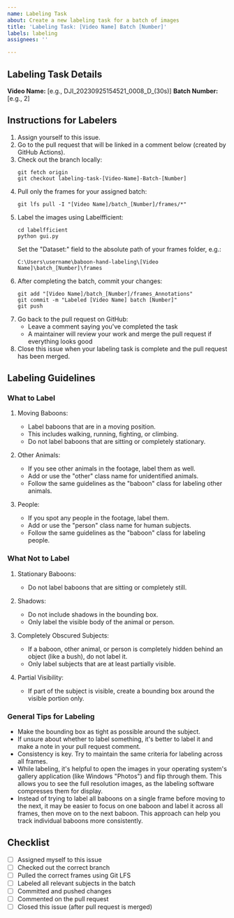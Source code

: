```yaml
---
name: Labeling Task
about: Create a new labeling task for a batch of images
title: 'Labeling Task: [Video Name] Batch [Number]'
labels: labeling
assignees: ''

---
```


## Labeling Task Details

**Video Name:** [e.g., DJI_20230925154521_0008_D_(30s)]
**Batch Number:** [e.g., 2]

## Instructions for Labelers

1. Assign yourself to this issue.
2. Go to the pull request that will be linked in a comment below (created by GitHub Actions).
3. Check out the branch locally:
   ```
   git fetch origin
   git checkout labeling-task-[Video-Name]-Batch-[Number]
   ```
4. Pull only the frames for your assigned batch:
   ```
   git lfs pull -I "[Video Name]/batch_[Number]/frames/*"
   ```
5. Label the images using Labelfficient:
   ```
   cd labelfficient
   python gui.py
   ```
   Set the "Dataset:" field to the absolute path of your frames folder, e.g.:
   ```
   C:\Users\username\baboon-hand-labeling\[Video Name]\batch_[Number]\frames
   ```
6. After completing the batch, commit your changes:
   ```
   git add "[Video Name]/batch_[Number]/frames_Annotations"
   git commit -m "Labeled [Video Name] batch [Number]"
   git push
   ```
7. Go back to the pull request on GitHub:
   - Leave a comment saying you've completed the task
   - A maintainer will review your work and merge the pull request if everything looks good
8. Close this issue when your labeling task is complete and the pull request has been merged.

## Labeling Guidelines

### What to Label

1. Moving Baboons: 
   - Label baboons that are in a moving position.
   - This includes walking, running, fighting, or climbing.
   - Do not label baboons that are sitting or completely stationary.

2. Other Animals:
   - If you see other animals in the footage, label them as well.
   - Add or use the "other" class name for unidentified animals.
   - Follow the same guidelines as the "baboon" class for labeling other animals.

3. People:
   - If you spot any people in the footage, label them.
   - Add or use the "person" class name for human subjects.
   - Follow the same guidelines as the "baboon" class for labeling people.

### What Not to Label

1. Stationary Baboons:
   - Do not label baboons that are sitting or completely still.

2. Shadows:
   - Do not include shadows in the bounding box.
   - Only label the visible body of the animal or person.

3. Completely Obscured Subjects:
   - If a baboon, other animal, or person is completely hidden behind an object (like a bush), do not label it.
   - Only label subjects that are at least partially visible.

4. Partial Visibility:
   - If part of the subject is visible, create a bounding box around the visible portion only.

### General Tips for Labeling

- Make the bounding box as tight as possible around the subject.
- If unsure about whether to label something, it's better to label it and make a note in your pull request comment.
- Consistency is key. Try to maintain the same criteria for labeling across all frames.
- While labeling, it's helpful to open the images in your operating system's gallery application (like Windows "Photos") and flip through them. This allows you to see the full resolution images, as the labeling software compresses them for display.
- Instead of trying to label all baboons on a single frame before moving to the next, it may be easier to focus on one baboon and label it across all frames, then move on to the next baboon. This approach can help you track individual baboons more consistently.

## Checklist

- [ ] Assigned myself to this issue
- [ ] Checked out the correct branch
- [ ] Pulled the correct frames using Git LFS
- [ ] Labeled all relevant subjects in the batch
- [ ] Committed and pushed changes
- [ ] Commented on the pull request
- [ ] Closed this issue (after pull request is merged)